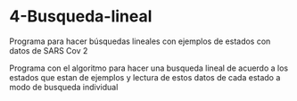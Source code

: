 # 4-Busqueda-lineal
Programa para hacer búsquedas lineales con ejemplos de estados con datos de SARS Cov 2

Programa con el algoritmo para hacer una busqueda lineal
de acuerdo a los estados que estan de ejemplos  y lectura de estos datos de cada estado 
a modo de busqueda individual
